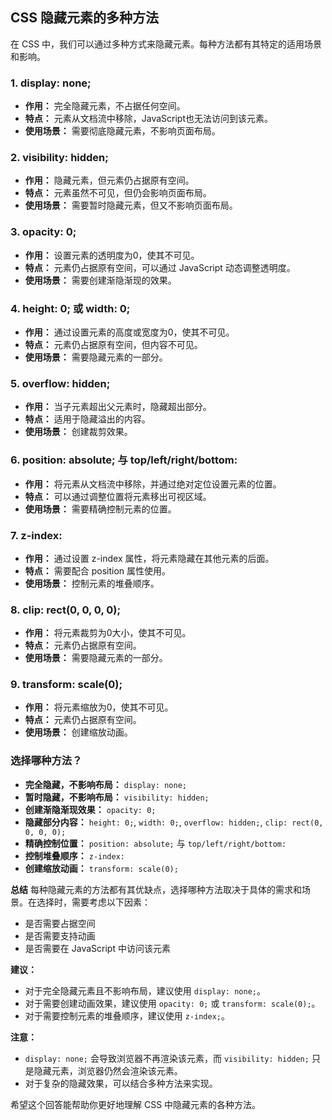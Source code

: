## CSS 隐藏元素的多种方法

在 CSS 中，我们可以通过多种方式来隐藏元素。每种方法都有其特定的适用场景和影响。

### 1. **display: none;**

- **作用：** 完全隐藏元素，不占据任何空间。
- **特点：** 元素从文档流中移除，JavaScript也无法访问到该元素。
- **使用场景：** 需要彻底隐藏元素，不影响页面布局。

### 2. **visibility: hidden;**

- **作用：** 隐藏元素，但元素仍占据原有空间。
- **特点：** 元素虽然不可见，但仍会影响页面布局。
- **使用场景：** 需要暂时隐藏元素，但又不影响页面布局。

### 3. **opacity: 0;**

- **作用：** 设置元素的透明度为0，使其不可见。
- **特点：** 元素仍占据原有空间，可以通过 JavaScript 动态调整透明度。
- **使用场景：** 需要创建渐隐渐现的效果。

### 4. **height: 0;** 或 **width: 0;**

- **作用：** 通过设置元素的高度或宽度为0，使其不可见。
- **特点：** 元素仍占据原有空间，但内容不可见。
- **使用场景：** 需要隐藏元素的一部分。

### 5. **overflow: hidden;**

- **作用：** 当子元素超出父元素时，隐藏超出部分。
- **特点：** 适用于隐藏溢出的内容。
- **使用场景：** 创建裁剪效果。

### 6. **position: absolute;** 与 **top/left/right/bottom:**

- **作用：** 将元素从文档流中移除，并通过绝对定位设置元素的位置。
- **特点：** 可以通过调整位置将元素移出可视区域。
- **使用场景：** 需要精确控制元素的位置。

### 7. **z-index:**

- **作用：** 通过设置 z-index 属性，将元素隐藏在其他元素的后面。
- **特点：** 需要配合 position 属性使用。
- **使用场景：** 控制元素的堆叠顺序。

### 8. **clip: rect(0, 0, 0, 0);**

- **作用：** 将元素裁剪为0大小，使其不可见。
- **特点：** 元素仍占据原有空间。
- **使用场景：** 需要隐藏元素的一部分。

### 9. **transform: scale(0);**

- **作用：** 将元素缩放为0，使其不可见。
- **特点：** 元素仍占据原有空间。
- **使用场景：** 创建缩放动画。

### 选择哪种方法？

- **完全隐藏，不影响布局：** `display: none;`
- **暂时隐藏，不影响布局：** `visibility: hidden;`
- **创建渐隐渐现效果：** `opacity: 0;`
- **隐藏部分内容：** `height: 0;`, `width: 0;`, `overflow: hidden;`, `clip: rect(0, 0, 0, 0);`
- **精确控制位置：** `position: absolute;` 与 `top/left/right/bottom:`
- **控制堆叠顺序：** `z-index:`
- **创建缩放动画：** `transform: scale(0);`

**总结** 每种隐藏元素的方法都有其优缺点，选择哪种方法取决于具体的需求和场景。在选择时，需要考虑以下因素：

- 是否需要占据空间
- 是否需要支持动画
- 是否需要在 JavaScript 中访问该元素

**建议：**

- 对于完全隐藏元素且不影响布局，建议使用 `display: none;`。
- 对于需要创建动画效果，建议使用 `opacity: 0;` 或 `transform: scale(0);`。
- 对于需要控制元素的堆叠顺序，建议使用 `z-index;`。

**注意：**

- `display: none;` 会导致浏览器不再渲染该元素，而 `visibility: hidden;` 只是隐藏元素，浏览器仍然会渲染该元素。
- 对于复杂的隐藏效果，可以结合多种方法来实现。

希望这个回答能帮助你更好地理解 CSS 中隐藏元素的各种方法。